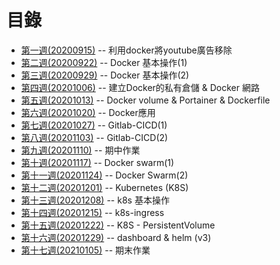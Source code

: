 # 目錄
* [第一週(20200915)](./20200915_上課筆記.md) -- 利用docker將youtube廣告移除
* [第二週(20200922)](./20200922_上課筆記.md) -- Docker 基本操作(1)
* [第三週(20200929)](./20200929_上課筆記.md) -- Docker 基本操作(2)
* [第四週(20201006)](./20201006_上課筆記.md) -- 建立Docker的私有倉儲 & Docker 網路
* [第五週(20201013)](./20201013_上課筆記.md) -- Docker volume & Portainer & Dockerfile
* [第六週(20201020)](./20201020_上課筆記.md) -- Docker應用
* [第七週(20201027)](./20201027_上課筆記.md) -- Gitlab-CICD(1)
* [第八週(20201103)](./20201103_上課筆記.md) -- Gitlab-CICD(2)
* [第九週(20201110)](./20201110_上課筆記.md) -- 期中作業
* [第十週(20201117)](./20201117_上課筆記.md) -- Docker swarm(1)
* [第十一週(20201124)](./20201124_上課筆記.md) -- Docker Swarm(2)
* [第十二週(20201201)](./20201201_上課筆記.md) -- Kubernetes (K8S)
* [第十三週(20201208)](./20201208_上課筆記.md) -- k8s 基本操作
* [第十四週(20201215)](./20201215_上課筆記.md) -- k8s-ingress
* [第十五週(20201222)](./20201222_上課筆記.md) -- K8S - PersistentVolume
* [第十六週(20201229)](./20201229_上課筆記.md) -- dashboard & helm (v3)
* [第十七週(20210105)](./20210105_上課筆記.md) -- 期末作業

